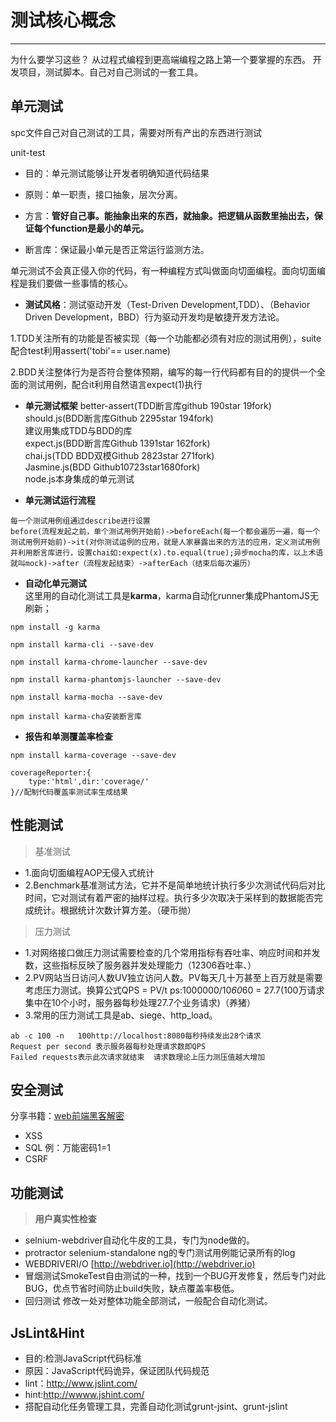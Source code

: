 # 测试核心概念
----------------------
为什么要学习这些？ 从过程式编程到更高端编程之路上第一个要掌握的东西。
开发项目，测试脚本。自己对自己测试的一套工具。

单元测试
----------------------------------------------------------------------------------------------------------
spc文件自己对自己测试的工具，需要对所有产出的东西进行测试

unit-test

- 目的：单元测试能够让开发者明确知道代码结果

- 原则：单一职责，接口抽象，层次分离。

- 方言：**管好自己事。能抽象出来的东西，就抽象。把逻辑从函数里抽出去，保证每个function是最小的单元。**

- 断言库：保证最小单元是否正常运行监测方法。

单元测试不会真正侵入你的代码，有一种编程方式叫做面向切面编程。面向切面编程是我们要做一些事情的核心。

- **测试风格**：测试驱动开发（Test-Driven Development,TDD）、（Behavior Driven Development，BBD）行为驱动开发均是敏捷开发方法论。

1.TDD关注所有的功能是否被实现（每一个功能都必须有对应的测试用例），suite配合test利用assert('tobi'== user.name)

2.BDD关注整体行为是否符合整体预期，编写的每一行代码都有目的的提供一个全面的测试用例，配合it利用自然语言expect(1)执行

- **单元测试框架**
better-assert(TDD断言库github 190star 19fork)  
should.js(BDD断言库Github 2295star 194fork)  
建议用集成TDD与BDD的库  
expect.js(BDD断言库Github 1391star 162fork)  
chai.js(TDD BDD双模Github 2823star 271fork)  
Jasmine.js(BDD Github10723star1680fork)  
node.js本身集成的单元测试  

- **单元测试运行流程**  
```
每一个测试用例组通过describe进行设置  
before(流程发起之前，单个测试用例开始前)->beforeEach(每一个都会遍历一遍，每一个测试用例开始前)->it(对你测试运例的应用，就是人家暴露出来的方法的应用，定义测试用例 并利用断言库进行，设置chai如:expect(x).to.equal(true);异步mocha的库，以上术语就叫mock)->after（流程发起结束）->afterEach（结束后每次遍历）
```

- **自动化单元测试**   
这里用的自动化测试工具是**karma**，karma自动化runner集成PhantomJS无刷新；  
```
npm install -g karma

npm install karma-cli --save-dev

npm install karma-chrome-launcher --save-dev

npm install karma-phantomjs-launcher --save-dev

npm install karma-mocha --save-dev

npm install karma-cha安装断言库
```
- **报告和单测覆盖率检查**
```
npm install karma-coverage --save-dev

coverageReporter:{
    type:'html',dir:'coverage/'
}//配制代码覆盖率测试率生成结果
```

性能测试
----------------------------------------------------------------------------------------------------------

> 基准测试
- 1.面向切面编程AOP无侵入式统计
- 2.Benchmark基准测试方法，它并不是简单地统计执行多少次测试代码后对比时间，它对测试有着严密的抽样过程。执行多少次取决于采样到的数据能否完成统计。根据统计次数计算方差。（硬币抛）

> 压力测试
- 1.对网络接口做压力测试需要检查的几个常用指标有吞吐率、响应时间和并发数，这些指标反映了服务器并发处理能力（12306吞吐率、）
- 2.PV网站当日访问人数UV独立访问人数。PV每天几十万甚至上百万就是需要考虑压力测试。换算公式QPS = PV/t  ps:1000000/10*60*60 = 27.7(100万请求集中在10个小时，服务器每秒处理27.7个业务请求)（养猪）
- 3.常用的压力测试工具是ab、siege、http_load。
```
ab -c 100 -n   100http://localhost:8080每秒持续发出28个请求
Request per second 表示服务器每秒处理请求数即QPS
Failed requests表示此次请求就结束  请求数理论上压力测压值越大增加

```

安全测试
---------------------------------------------------------------------------------------------------------

分享书籍：[web前端黑客解密](./web前端黑客技术揭秘.pdf)
- XSS
- SQL    例：万能密码1=1
- CSRF

功能测试
---------------------------------------------------------------------------------------------------------

> **用户真实性检查**

- selnium-webdriver自动化牛皮的工具，专门为node做的。
- protractor selenium-standalone  ng的专门测试用例能记录所有的log
- WEBDRIVERI/O   [http://webdriver.io](http://webdriver.io)
- 冒烟测试SmokeTest自由测试的一种，找到一个BUG开发修复，然后专门对此BUG，优点节省时间防止build失败，缺点覆盖率极低。
- 回归测试
修改一处对整体功能全部测试，一般配合自动化测试。

JsLint&Hint
-----------------------------------------------------------------------------------------------------------
- 目的:检测JavaScript代码标准
- 原因：JavaScript代码诡异，保证团队代码规范
- lint：http://www.jslint.com/
- hint:http://wwww.jshint.com/
- 搭配自动化任务管理工具，完善自动化测试grunt-jsint、grunt-jslint